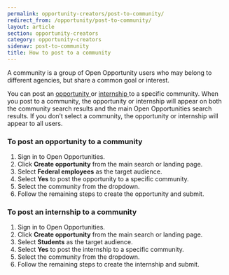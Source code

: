 ```yaml
---
permalink: opportunity-creators/post-to-community/
redirect_from: /opportunity/post-to-community/
layout: article
section: opportunity-creators
category: opportunity-creators
sidenav: post-to-community
title: How to post to a community
---
```


A community is a group of Open Opportunity users who may belong to different agencies, but share a common goal or interest.

You can post an <a href="#To post an opportunity to a community">opportunity </a> or <a href="#To post an internship to a community">internship </a> to a specific community. When you post to a community, the opportunity or internship will appear on both the community search results and the main Open Opportunities search results. If you don’t select a community, the opportunity or internship will appear to all users.

### To post an opportunity to a community

1. Sign in to Open Opportunities.
2. Click **Create opportunity** from the main search or landing page.
3. Select **Federal employees** as the target audience.
4. Select **Yes** to post the opportunity to a specific community.
5. Select the community from the dropdown.
6. Follow the remaining steps to create the opportunity and submit.

### To post an internship to a community

1. Sign in to Open Opportunities.
2. Click **Create opportunity** from the main search or landing page.
3. Select **Students** as the target audience.
4. Select **Yes** to post the internship to a specific community.
5. Select the community from the dropdown.
6. Follow the remaining steps to create the internship and submit.
